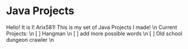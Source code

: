 # Java Projects
Hello! It is I! Arix581! This is my set of Java Projects I made! \n
Current Projects: \n
[ ] Hangman \n
   [ ] add more possible words \n
[ ] Old school dungeon crawler \n
